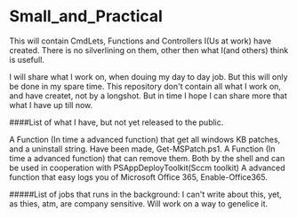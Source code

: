 # Small_and_Practical

This will contain CmdLets, Functions and Controllers I(Us at work) have created.
There is no silverlining on them, other then what I(and others) think is usefull.

I will share what I work on, when douing my day to day job. But this will only be done in my spare time.
This repository don't contain all what I work on, and have createt, not by a longshot. But in time I hope I can share more that what I have up till now.

####List of what I have, but not yet released to the public.

A Function (In time a advanced function) that get all windows KB patches, and a uninstall string. Have been made, Get-MSPatch.ps1.
A Function (In time a advanced function) that can remove them. Both by the shell and can be used in cooperation with PSAppDeployToolkit(Sccm toolkit)
A advanced function that easy logs you of Microsoft Office 365, Enable-Office365.

#####List of jobs that runs in the background:
I can't write about this, yet, as thies, atm, are company sensitive. Will work on a way to genelice it.

